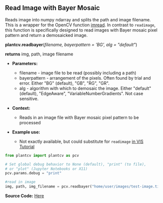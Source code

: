 ## Read Image with Bayer Mosaic

Reads image into numpy ndarray and splits the path and image filename. This is a wrapper for the OpenCV function [imread](http://docs.opencv.org/modules/highgui/doc/reading_and_writing_images_and_video.html). In contrast to `readimage`, this function is specifically designed to read images with Bayer mosaic pixel pattern and return a demosaicked image.

**plantcv.readbayer**(*filename, bayerpattern = 'BG', alg = "default"*)

**returns** img, path, image filename

- **Parameters:**
    - filename - image file to be read (possibly including a path)
    - bayerpattern  - arrangement of the pixels. Often found by trial and error. Either "BG" (default), "GB", "RG", "GR".
    - alg - algorithm with which to demosaic the image. Either "default" (default), "EdgeAware", "VariableNumberGradients". Not case sensitive.

- **Context:**
    - Reads in an image file with Bayer mosaic pixel pattern to be processed
- **Example use:**
    - Not exactly available, but could substitute for `readimage` [in VIS Tutorial](tutorials/vis_tutorial.md)

```python
from plantcv import plantcv as pcv      

# Set global debug behavior to None (default), "print" (to file), 
# or "plot" (Jupyter Notebooks or X11)
pcv.params.debug = "print"

#read in image
img, path, img_filename = pcv.readbayer("home/user/images/test-image.tiff")

```

**Source Code:** [Here](https://github.com/danforthcenter/plantcv/blob/master/plantcv/plantcv/readbayer.py)
